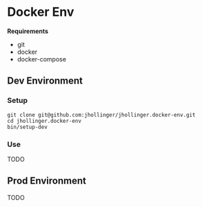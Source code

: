 # Docker Env

**Requirements**

* git
* docker
* docker-compose

## Dev Environment

### Setup

    git clone git@github.com:jhollinger/jhollinger.docker-env.git
    cd jhollinger.docker-env
    bin/setup-dev

### Use

TODO

## Prod Environment

TODO
